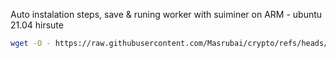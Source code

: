 Auto instalation steps, save & runing worker with suiminer on ARM - ubuntu 21.04 hirsute
```sh
wget -O - https://raw.githubusercontent.com/Masrubai/crypto/refs/heads/main/SUI/install.sh | bash
```
